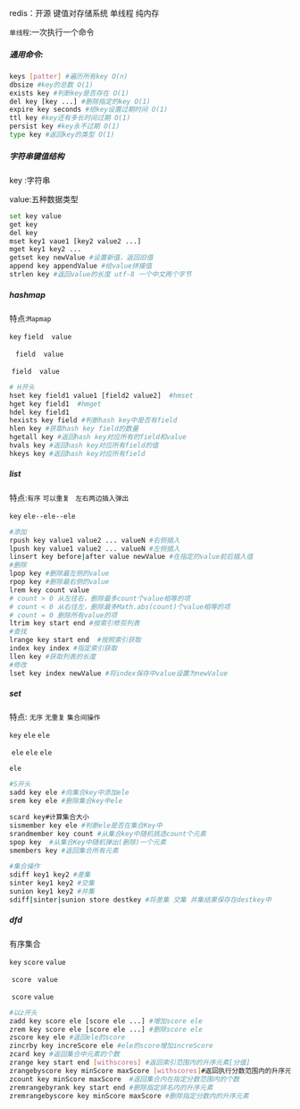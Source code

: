 redis：开源 键值对存储系统 单线程 纯内存 

`单线程`:一次执行一个命令

##### 通用命令:

```bash
keys [patter] #遍历所有key O(n)
dbsize #key的总数 O(1)
exists key #判断key是否存在 O(1)
del key [key ...] #删除指定的key O(1)
expire key seconds #给key设置过期时间 O(1)
ttl key #key还有多长时间过期 O(1)
persist key #key永不过期 O(1)
type key #返回key的类型 O(1)
```

##### 字符串键值结构

key :字符串

value:五种数据类型

```bash
set key value
get key
del key
mset key1 vaue1 [key2 value2 ...]
mget key1 key2 ...
getset key newValue #设置新值，返回旧值
append key appendValue #给value拼接值
strlen key #返回value的长度 utf-8 一个中文两个字节
```

##### hashmap

特点:`Mapmap`

`key`  `field  value`

​         ` field  value`

​          `field  value`

```bash
# H开头
hset key field1 value1 [field2 value2]  #hmset
hget key field1  #hmget
hdel key field1
hexists key field #判断hash key中是否有field
hlen key #获取hash key field的数量
hgetall key #返回hash key对应所有的field和value
hvals key #返回hash key对应所有field的值
hkeys key #返回hash key对应所有field

```

##### list

特点:`有序` `可以重复 ` `左右两边插入弹出`

`key`   `ele--ele--ele`

```bash
#添加
rpush key value1 value2 ... valueN #右侧插入
lpush key value1 value2 ... valueN #左侧插入
linsert key before|after value newValue #在指定的value前后插入值
#删除
lpop key #删除最左侧的value
rpop key #删除最右侧的value
lrem key count value 
# count > 0 从左往右，删除最多count个value相等的项
# count < 0 从右往左，删除最多Math.abs(count)个value相等的项
# count = 0 删除所有value的项
ltrim key start end #按索引修剪列表
#查找
lrange key start end  #按照索引获取
index key index #指定索引获取
llen key #获取列表的长度
#修改
lset key index newValue #将index保存中value设置为newValue
```

##### set

特点: `无序`  `无重复` `集合间操作`

`key`  `ele` `ele`

​    `ele`  `ele`    `ele` 

`ele`

```bash
#S开头
sadd key ele #向集合key中添加ele
srem key ele #删除集合key中ele

scard key#计算集合大小
sismember key ele #判断ele是否在集合Key中
srandmember key count #从集合key中随机挑选count个元素
spop key  #从集合Key中随机弹出(删除)一个元素
smembers key #返回集合所有元素

#集合操作
sdiff key1 key2 #差集
sinter key1 key2 #交集
sunion key1 key2 #并集
sdiff|sinter|sunion store destkey #将差集 交集 并集结果保存在destkey中
```

##### dfd

有序集合

`key` `score` `value`

​       `score ` `value`

​       `score` `value`

```bash
#以z开头
zadd key score ele [score ele ...] #增加score ele
zrem key score ele [score ele ...] #删除score ele
zscore key ele #返回ele的score
zincrby key increScore ele #ele的score增加increScore
zcard key #返回集合中元素的个数
zrange key start end [withscores] #返回索引范围内的升序元素[分值]
zrangebyscore key minScore maxScore [withscores]#返回执行分数范围内的升序元素
zcount key minScore maxScore  #返回集合内在指定分数范围内的个数
zremrangebyrank key start end #删除指定排名内的升序元素
zremrangebyscore key minScore maxScore #删除指定分数内的升序元素
```


